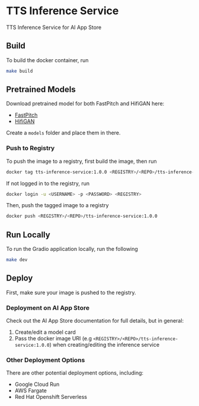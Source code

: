 # TTS Inference Service

TTS Inference Service for AI App Store

## Build
To build the docker container, run
```sh
make build
```

## Pretrained Models
Download pretrained model for both FastPitch and HifiGAN here:
- [FastPitch](https://catalog.ngc.nvidia.com/orgs/nvidia/teams/nemo/models/tts_en_fastpitch/files?version=1.8.1)
- [HifiGAN](https://catalog.ngc.nvidia.com/orgs/nvidia/teams/nemo/models/tts_hifigan)

Create a `models` folder and place them in there.

### Push to Registry
To push the image to a registry, first build the image, then run
```sh
docker tag tts-inference-service:1.0.0 <REGISTRY>/<REPO>/tts-inference-service:1.0.0
```

If not logged in to the registry, run
```sh
docker login -u <USERNAME> -p <PASSWORD> <REGISTRY>
```

Then, push the tagged image to a registry
```sh
docker push <REGISTRY>/<REPO>/tts-inference-service:1.0.0
```

## Run Locally
To run the Gradio application locally, run the following
```sh
make dev
```

## Deploy
First, make sure your image is pushed to the registry.

### Deployment on AI App Store
Check out the AI App Store documentation for full details, but in general:
1. Create/edit a model card
2. Pass the docker image URI (e.g `<REGISTRY>/<REPO>/tts-inference-service:1.0.0`) when creating/editing the inference service

### Other Deployment Options
There are other potential deployment options, including:
- Google Cloud Run
- AWS Fargate
- Red Hat Openshift Serverless
